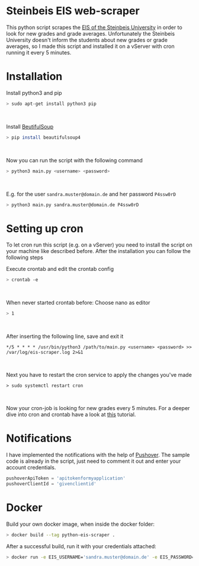 # Steinbeis EIS web-scraper
This python script scrapes the [EIS of the Steinbeis University](https://www.eis-scmt.com/) in order to look for new grades and grade averages. Unfortunately the Steinbeis University doesn't inform the students about new grades or grade averages, so I made this script and installed it on a vServer with cron running it every 5 minutes.

# Installation
Install python3 and pip
```bash
> sudo apt-get install python3 pip
```
</br>

Install [BeutifulSoup](https://pypi.org/project/beautifulsoup4/)
```bash
> pip install beautifulsoup4
```
</br>

Now you can run the script with the following command
```bash
> python3 main.py <username> <password>
```
</br>

E.g. for the user `sandra.muster@domain.de` and her password `P4ssw0rD`

```bash
> python3 main.py sandra.muster@domain.de P4ssw0rD
```

# Setting up cron
To let cron run this script (e.g. on a vServer) you need to install the script on your machine like described before. After the installation you can follow the following steps

Execute crontab and edit the crontab config
```bash
> crontab -e
```
</br>

When never started crontab before: Choose nano as editor
```bash
> 1
```
</br>

After inserting the following line, save and exit it
```
*/5 * * * * /usr/bin/python3 /path/to/main.py <username> <password> >> /var/log/eis-scraper.log 2>&1
```
</br>

Next you have to restart the cron service to apply the changes you've made
```
> sudo systemctl restart cron
```
</br>

Now your cron-job is looking for new grades every 5 minutes. For a deeper dive into cron and crontab have a look at [this](https://www.adminschoice.com/crontab-quick-reference) tutorial.

# Notifications
I have implemented the notifications with the help of [Pushover](https://pushover.net/). The sample code is already in the script, just need to comment it out and enter your account credentials.

```python
pushoverApiToken = 'apitokenformyapplication'
pushoverClientId = 'givenclientid'
```

# Docker

Build your own docker image, when inside the docker folder:
```bash
> docker build --tag python-eis-scraper .
```

After a successful build, run it with your credentials attached:
```bash
> docker run -e EIS_USERNAME='sandra.muster@domain.de' -e EIS_PASSWORD='P4ssw0rD' python-eis-scraper:latest
```